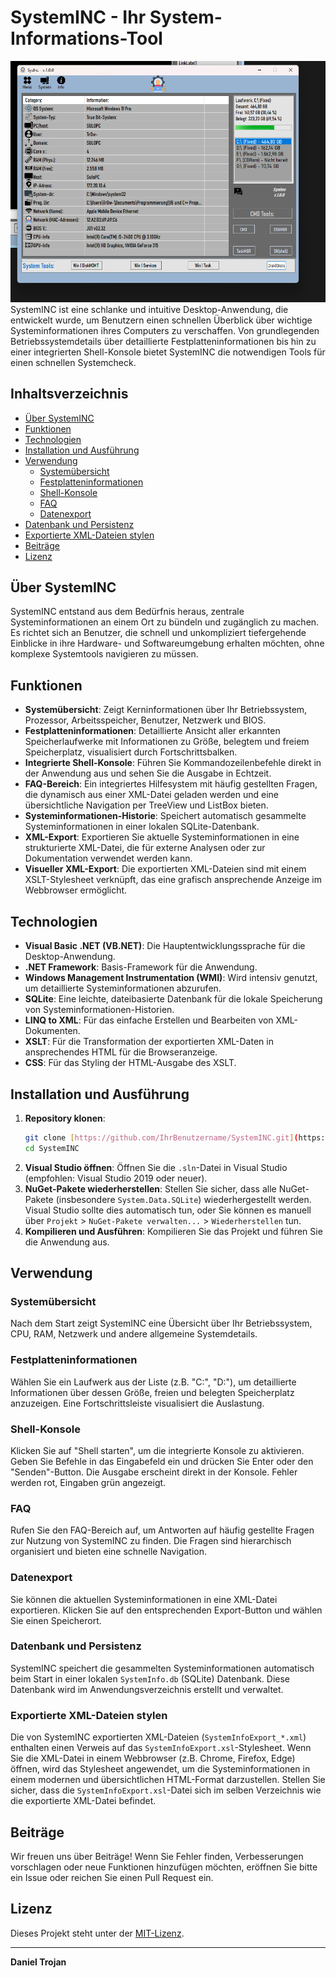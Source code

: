 # SystemINC - Ihr System-Informations-Tool

![SystemINC Screenshot](assets/screenshot.png) SystemINC ist eine schlanke und intuitive Desktop-Anwendung, die entwickelt wurde, um Benutzern einen schnellen Überblick über wichtige Systeminformationen ihres Computers zu verschaffen. Von grundlegenden Betriebssystemdetails über detaillierte Festplatteninformationen bis hin zu einer integrierten Shell-Konsole bietet SystemINC die notwendigen Tools für einen schnellen Systemcheck.

## Inhaltsverzeichnis

* [Über SystemINC](#über-systeminc)
* [Funktionen](#funktionen)
* [Technologien](#technologien)
* [Installation und Ausführung](#installation-und-ausführung)
* [Verwendung](#verwendung)
    * [Systemübersicht](#systemübersicht)
    * [Festplatteninformationen](#festplatteninformationen)
    * [Shell-Konsole](#shell-konsole)
    * [FAQ](#faq)
    * [Datenexport](#datenexport)
* [Datenbank und Persistenz](#datenbank-und-persistenz)
* [Exportierte XML-Dateien stylen](#exportierte-xml-dateien-stylen)
* [Beiträge](#beiträge)
* [Lizenz](#lizenz)

## Über SystemINC

SystemINC entstand aus dem Bedürfnis heraus, zentrale Systeminformationen an einem Ort zu bündeln und zugänglich zu machen. Es richtet sich an Benutzer, die schnell und unkompliziert tiefergehende Einblicke in ihre Hardware- und Softwareumgebung erhalten möchten, ohne komplexe Systemtools navigieren zu müssen.

## Funktionen

* **Systemübersicht**: Zeigt Kerninformationen über Ihr Betriebssystem, Prozessor, Arbeitsspeicher, Benutzer, Netzwerk und BIOS.
* **Festplatteninformationen**: Detaillierte Ansicht aller erkannten Speicherlaufwerke mit Informationen zu Größe, belegtem und freiem Speicherplatz, visualisiert durch Fortschrittsbalken.
* **Integrierte Shell-Konsole**: Führen Sie Kommandozeilenbefehle direkt in der Anwendung aus und sehen Sie die Ausgabe in Echtzeit.
* **FAQ-Bereich**: Ein integriertes Hilfesystem mit häufig gestellten Fragen, die dynamisch aus einer XML-Datei geladen werden und eine übersichtliche Navigation per TreeView und ListBox bieten.
* **Systeminformationen-Historie**: Speichert automatisch gesammelte Systeminformationen in einer lokalen SQLite-Datenbank.
* **XML-Export**: Exportieren Sie aktuelle Systeminformationen in eine strukturierte XML-Datei, die für externe Analysen oder zur Dokumentation verwendet werden kann.
* **Visueller XML-Export**: Die exportierten XML-Dateien sind mit einem XSLT-Stylesheet verknüpft, das eine grafisch ansprechende Anzeige im Webbrowser ermöglicht.

## Technologien

* **Visual Basic .NET (VB.NET)**: Die Hauptentwicklungssprache für die Desktop-Anwendung.
* **.NET Framework**: Basis-Framework für die Anwendung.
* **Windows Management Instrumentation (WMI)**: Wird intensiv genutzt, um detaillierte Systeminformationen abzurufen.
* **SQLite**: Eine leichte, dateibasierte Datenbank für die lokale Speicherung von Systeminformationen-Historien.
* **LINQ to XML**: Für das einfache Erstellen und Bearbeiten von XML-Dokumenten.
* **XSLT**: Für die Transformation der exportierten XML-Daten in ansprechendes HTML für die Browseranzeige.
* **CSS**: Für das Styling der HTML-Ausgabe des XSLT.

## Installation und Ausführung

1.  **Repository klonen**:
    ```bash
    git clone [https://github.com/IhrBenutzername/SystemINC.git](https://github.com/IhrBenutzername/SystemINC.git)
    cd SystemINC
    ```
2.  **Visual Studio öffnen**: Öffnen Sie die `.sln`-Datei in Visual Studio (empfohlen: Visual Studio 2019 oder neuer).
3.  **NuGet-Pakete wiederherstellen**: Stellen Sie sicher, dass alle NuGet-Pakete (insbesondere `System.Data.SQLite`) wiederhergestellt werden. Visual Studio sollte dies automatisch tun, oder Sie können es manuell über `Projekt` > `NuGet-Pakete verwalten...` > `Wiederherstellen` tun.
4.  **Kompilieren und Ausführen**: Kompilieren Sie das Projekt und führen Sie die Anwendung aus.

## Verwendung

### Systemübersicht

Nach dem Start zeigt SystemINC eine Übersicht über Ihr Betriebssystem, CPU, RAM, Netzwerk und andere allgemeine Systemdetails.

### Festplatteninformationen

Wählen Sie ein Laufwerk aus der Liste (z.B. "C:", "D:"), um detaillierte Informationen über dessen Größe, freien und belegten Speicherplatz anzuzeigen. Eine Fortschrittsleiste visualisiert die Auslastung.

### Shell-Konsole

Klicken Sie auf "Shell starten", um die integrierte Konsole zu aktivieren. Geben Sie Befehle in das Eingabefeld ein und drücken Sie Enter oder den "Senden"-Button. Die Ausgabe erscheint direkt in der Konsole. Fehler werden rot, Eingaben grün angezeigt.

### FAQ

Rufen Sie den FAQ-Bereich auf, um Antworten auf häufig gestellte Fragen zur Nutzung von SystemINC zu finden. Die Fragen sind hierarchisch organisiert und bieten eine schnelle Navigation.

### Datenexport

Sie können die aktuellen Systeminformationen in eine XML-Datei exportieren. Klicken Sie auf den entsprechenden Export-Button und wählen Sie einen Speicherort.

### Datenbank und Persistenz

SystemINC speichert die gesammelten Systeminformationen automatisch beim Start in einer lokalen `SystemInfo.db` (SQLite) Datenbank. Diese Datenbank wird im Anwendungsverzeichnis erstellt und verwaltet.

### Exportierte XML-Dateien stylen

Die von SystemINC exportierten XML-Dateien (`SystemInfoExport_*.xml`) enthalten einen Verweis auf das `SystemInfoExport.xsl`-Stylesheet. Wenn Sie die XML-Datei in einem Webbrowser (z.B. Chrome, Firefox, Edge) öffnen, wird das Stylesheet angewendet, um die Systeminformationen in einem modernen und übersichtlichen HTML-Format darzustellen. Stellen Sie sicher, dass die `SystemInfoExport.xsl`-Datei sich im selben Verzeichnis wie die exportierte XML-Datei befindet.

## Beiträge

Wir freuen uns über Beiträge! Wenn Sie Fehler finden, Verbesserungen vorschlagen oder neue Funktionen hinzufügen möchten, eröffnen Sie bitte ein Issue oder reichen Sie einen Pull Request ein.

## Lizenz

Dieses Projekt steht unter der [MIT-Lizenz](LICENSE).

---

**Daniel Trojan**
